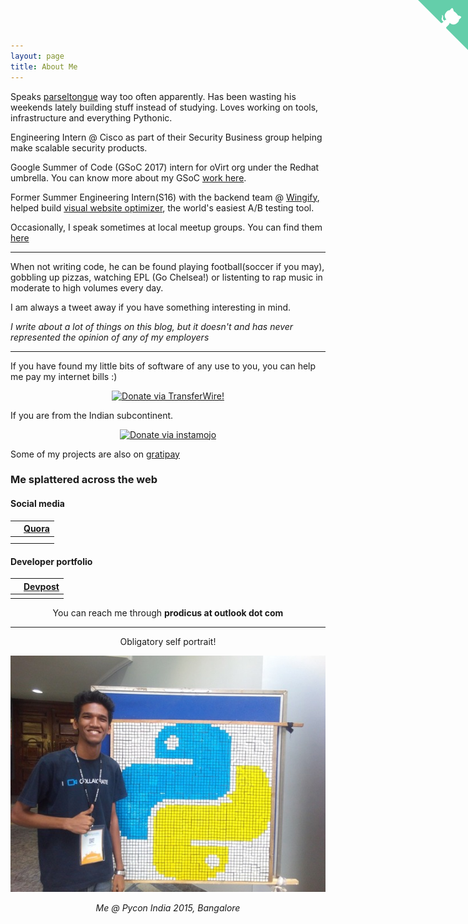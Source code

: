 ```yaml
---
layout: page
title: About Me
---
```


<link rel="stylesheet" href="https://maxcdn.bootstrapcdn.com/font-awesome/4.5.0/css/font-awesome.min.css">

<a href="https://github.com/prodicus" target="_blank" class="github-corner"><svg width="80" height="80" viewBox="0 0 250 250" style="fill:#64CEAA; color:#fff; position: fixed; top: 0; border: 0; right: 0;"><path d="M0,0 L115,115 L130,115 L142,142 L250,250 L250,0 Z"></path><path d="M128.3,109.0 C113.8,99.7 119.0,89.6 119.0,89.6 C122.0,82.7 120.5,78.6 120.5,78.6 C119.2,72.0 123.4,76.3 123.4,76.3 C127.3,80.9 125.5,87.3 125.5,87.3 C122.9,97.6 130.6,101.9 134.4,103.2" fill="currentColor" style="transform-origin: 130px 106px;" class="octo-arm"></path><path d="M115.0,115.0 C114.9,115.1 118.7,116.5 119.8,115.4 L133.7,101.6 C136.9,99.2 139.9,98.4 142.2,98.6 C133.8,88.0 127.5,74.4 143.8,58.0 C148.5,53.4 154.0,51.2 159.7,51.0 C160.3,49.4 163.2,43.6 171.4,40.1 C171.4,40.1 176.1,42.5 178.8,56.2 C183.1,58.6 187.2,61.8 190.9,65.4 C194.5,69.0 197.7,73.2 200.1,77.6 C213.8,80.2 216.3,84.9 216.3,84.9 C212.7,93.1 206.9,96.0 205.4,96.6 C205.1,102.4 203.0,107.8 198.3,112.5 C181.9,128.9 168.3,122.5 157.7,114.1 C157.9,116.9 156.7,120.9 152.7,124.9 L141.0,136.5 C139.8,137.7 141.6,141.9 141.8,141.8 Z" fill="currentColor" class="octo-body"></path></svg></a><style>.github-corner:hover .octo-arm{animation:octocat-wave 560ms ease-in-out}@keyframes octocat-wave{0%,100%{transform:rotate(0)}20%,60%{transform:rotate(-25deg)}40%,80%{transform:rotate(10deg)}}@media (max-width:500px){.github-corner:hover .octo-arm{animation:none}.github-corner .octo-arm{animation:octocat-wave 560ms ease-in-out}}</style>

<link rel="stylesheet" href="https://maxcdn.bootstrapcdn.com/font-awesome/4.5.0/css/font-awesome.min.css">

Speaks [parseltongue](https://python.org/) way too often apparently. Has been wasting his weekends lately building stuff instead of studying. Loves working on tools, infrastructure and everything Pythonic.

Engineering Intern @ Cisco as part of their Security Business group helping make scalable security products.

Google Summer of Code (GSoC 2017) intern for oVirt org under the Redhat umbrella. You can know more about my GSoC [work here](https://summerofcode.withgoogle.com/projects/#6188534896525312).

Former Summer Engineering Intern(S16) with the backend team @ [Wingify](https://wingify.com/), helped build [visual website optimizer](https://vwo.com/), the world's easiest A/B testing tool.

Occasionally, I speak sometimes at local meetup groups. You can find them [here](http://tasdikrahman.me/talks/)

***

When not writing code, he can be found playing football(soccer if you may), gobbling up pizzas, watching EPL (Go Chelsea!) or listenting to rap music in moderate to high volumes every day.

I am always a tweet away if you have something interesting in mind.

_I write about a lot of things on this blog, but it doesn't and has never represented the opinion of any of my employers_

***

If you have found my little bits of software of any use to you, you can help me pay my internet bills :)

<!--<p align="center">
<a href="https://www.paypal.me/tasdikrahman" target="_blank"><img src="https://tuxtricks.files.wordpress.com/2016/12/donate.png" alt="Donate via PayPal!" title="Donate via PayPal!" /></a>
</p>-->

<p align="center">
<a href="https://transferwise.com/pay/cd41344d-60fe-457f-80d5-f0ece9e4ebf3" target="_blank"><img src="https://cdn.icomparefx.com/wp-content/uploads/2015/05/Transferwise_logo_small.jpg" alt="Donate via TransferWire!" title="Donate via TransferWire!" /></a>
</p>

If you are from the Indian subcontinent.

<p align="center">
<a href="https://www.instamojo.com/@tasdikrahman" target="_blank"><img src="https://www.instamojo.com/blog/wp-content/uploads/2017/01/instamojo-91.png" alt="Donate via instamojo" title="Donate via instamojo" /></a>
</p>


Some of my projects are also on [gratipay](https://gratipay.com/~prodicus/)


###  Me splattered across the web


#### Social media



| <a href="https://www.linkedin.com/in/tasdikrahman" target="_blank"><i class="fa fa-linkedin fa-2x"></i></a>  | <a href="https://quora.com/profile/Tasdik-Rahman" target="_blank"><b>Quora</b></a> |
|:-------------------------------------------:|:-------------------------------------------------------------:|
| <a href="https://medium.com/@tasdikrahman" target="_blank"><i class="fa fa-medium fa-2x"></i></a>  | <a href="https://soundcloud.com/tasdikrahman" target="_blank"><i class="fa fa-soundcloud fa-2x"></i></a> |
| <a href="https://www.youtube.com/c/TasdikRahman" target="_blank"><i class="fa fa-youtube fa-2x"></i></a>   |   <a href="https://vimeo.com/tasdikrahman" target="_blank"><i class="fa fa-vimeo fa-2x"></i></a> |


####  Developer portfolio

| <a href="https://github.com/prodicus" target="_blank"><i class="fa fa-github fa-2x"></i></a>  | <a href="https://devpost.com/tasdikrahman" target="_blank"><b>Devpost</b></a>   |
|:-------------------------------------------:|:---------------------:|
| <a href="https://angel.co/tasdikrahman" target="_blank"><i class="fa fa-angellist fa-2x"></i></a> | <a href="http://careers.stackoverflow.com/tasdikrahman" target="_blank"><i class="fa fa-stack-overflow fa-2x"></i></a>   |

<center>You can reach me through <b>prodicus at outlook dot com</b></center>

***

<center><p>Obligatory self portrait!</p></center>


<center><img src="/content/images/pycon2015_res.jpg"></center>


<center><p><em>Me @ Pycon India 2015, Bangalore</em></p></center>
